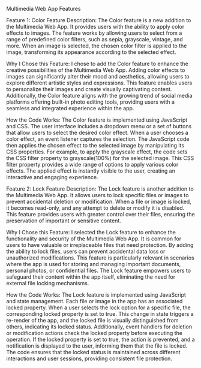 Multimedia Web App Features

Feature 1: Color Feature
Description:
The Color feature is a new addition to the Multimedia Web App. It provides users with the ability to apply color effects to images. The feature works by allowing users to select from a range of predefined color filters, such as sepia, grayscale, vintage, and more. When an image is selected, the chosen color filter is applied to the image, transforming its appearance according to the selected effect.

Why I Chose this Feature:
I chose to add the Color feature to enhance the creative possibilities of the Multimedia Web App. Adding color effects to images can significantly alter their mood and aesthetics, allowing users to explore different artistic styles and expressions. This feature enables users to personalize their images and create visually captivating content. Additionally, the Color feature aligns with the growing trend of social media platforms offering built-in photo editing tools, providing users with a seamless and integrated experience within the app.

How the Code Works:
The Color feature is implemented using JavaScript and CSS. The user interface includes a dropdown menu or a set of buttons that allow users to select the desired color effect. When a user chooses a color effect, an event listener captures the selection. The JavaScript code then applies the chosen effect to the selected image by manipulating its CSS properties. For example, to apply the grayscale effect, the code sets the CSS filter property to grayscale(100%) for the selected image. This CSS filter property provides a wide range of options to apply various color effects. The applied effect is instantly visible to the user, creating an interactive and engaging experience.

Feature 2: Lock Feature
Description:
The Lock feature is another addition to the Multimedia Web App. It allows users to lock specific files or images to prevent accidental deletion or modification. When a file or image is locked, it becomes read-only, and any attempt to delete or modify it is disabled. This feature provides users with greater control over their files, ensuring the preservation of important or sensitive content.

Why I Chose this Feature:
I selected the Lock feature to enhance the functionality and security of the Multimedia Web App. It is common for users to have valuable or irreplaceable files that need protection. By adding the ability to lock files, users can prevent accidental data loss or unauthorized modifications. This feature is particularly relevant in scenarios where the app is used for storing and managing important documents, personal photos, or confidential files. The Lock feature empowers users to safeguard their content within the app itself, eliminating the need for external file locking mechanisms.

How the Code Works:
The Lock feature is implemented using JavaScript and state management. Each file or image in the app has an associated locked property. When a user selects the lock option for a specific file, the corresponding locked property is set to true. This change in state triggers a re-render of the app, and the locked file is visually distinguished from others, indicating its locked status. Additionally, event handlers for deletion or modification actions check the locked property before executing the operation. If the locked property is set to true, the action is prevented, and a notification is displayed to the user, informing them that the file is locked. The code ensures that the locked status is maintained across different interactions and user sessions, providing consistent file protection.
